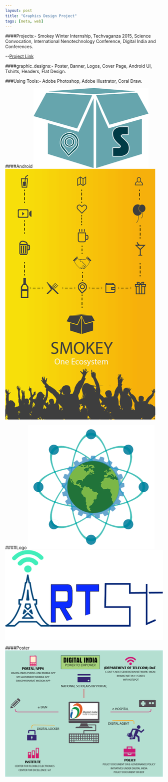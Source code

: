 ```yaml
---
layout: post
title: "Graphics Design Project"
tags: [meta, web]
---
```

####Projects:- 
Smokey Winter Internship, Techvaganza 2015, Science Convocation, International Nenotechnology Conference, Digital India and Conferences.

--[Project Link](https://github.com/rahulworld/graphic_designs)

####graphic_designs:-
Poster, Banner, Logos, Cover Page, Android UI, Tshirts, Headers, Flat Design.

###Using Tools:- 
Adobe Photoshop, Adobe Illustrator, Coral Draw.

####Android 
![rahulworld](/assets/image/logofeb1.png)
![rahulworld](/assets/image/splash2feb.png)

####Logo
![rahulworld](/assets/image/IMG-20150823-WA0001.png)
![rahulworld](/assets/image/r14.jpg)

####Poster
![rahulworld](/assets/image/digi4.png)